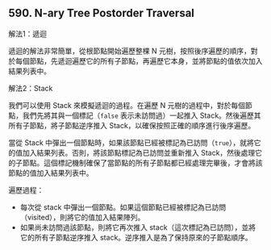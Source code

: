 ## 590. N-ary Tree Postorder Traversal

解法1：遞迴

遞迴的解法非常簡單，從根節點開始遍歷整棵 N 元樹，按照後序遍歷的順序，對於每個節點，先遞迴遍歷它的所有子節點，再遍歷它本身，並將節點的值依次加入結果列表中。

解法2：Stack

我們可以使用 Stack 來模擬遞迴的過程。在遍歷 N 元樹的過程中，對於每個節點，我們先將其與一個標記（`false` 表示未訪問過）一起推入 Stack。然後遍歷其所有子節點，將子節點逆序推入 Stack，以確保按照正確的順序進行後序遍歷。

當從 Stack 中彈出一個節點時，如果該節點已經被標記為已訪問（`true`），就將它的值加入結果列表。否則，將該節點標記為已訪問並重新推入 Stack，然後處理它的子節點。這個標記機制確保了當節點的所有子節點都已經處理完畢後，才會將該節點的值加入結果列表中。

遍歷過程：

* 每次從 stack 中彈出一個節點。如果這個節點已經被標記為已訪問（visited），則將它的值加入結果陣列。
* 如果尚未訪問過該節點，則將它再次推入 stack（這次標記為已訪問），並將它的所有子節點逆序推入 stack。逆序推入是為了保持原來的子節點順序。
